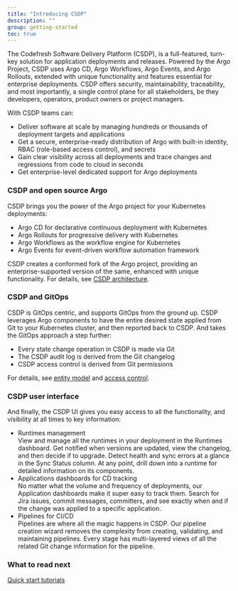 ```yaml
---
title: "Introducing CSDP"
description: ""
group: getting-started
toc: true
---
```


The Codefresh Software Delivery Platform (CSDP), is a full-featured, turn-key solution for application deployments and releases. Powered by the Argo Project, CSDP uses Argo CD, Argo Workflows, Argo Events, and Argo Rollouts, extended with unique functionality and features essential for enterprise deployments. CSDP offers security, maintainability, traceability, and most importantly, a single control plane for all stakeholders, be they developers, operators, product owners or project managers.
 
With CSDP teams can:
 
* Deliver software at scale by managing hundreds or thousands of deployment targets and applications
* Get a secure, enterprise-ready distribution of Argo with built-in identity, RBAC (role-based access control), and secrets
* Gain clear visibility across all deployments and trace changes and regressions from code to cloud in seconds
* Get enterprise-level dedicated support for Argo deployments
 
### CSDP and open source Argo
CSDP brings you the power of the Argo project for your Kubernetes deployments:  

* Argo CD for declarative continuous deployment with Kubernetes
* Argo Rollouts for progressive delivery with Kubernetes
* Argo Workflows as the workflow engine for Kubernetes
* Argo Events for event-driven workflow automation framework

CSDP creates a conformed fork of the Argo project, providing an enterprise-supported version of the same, enhanced with unique functionality.
For details, see [CSDP architecture](({{site.baseurl}}/docs/getting-started/architecture/)).

 
### CSDP and GitOps
CSDP is GitOps centric, and supports GitOps from the ground up. CSDP leverages Argo components to have the entire desired state applied from Git to your Kubernetes cluster, and then reported back to CSDP.  And takes the GitOps approach a step further:  

* Every state change operation in CSDP is made via Git  
* The CSDP audit log is derived from the Git changelog  
* CSDP access control is derived from Git permissions  

For details, see [entity model]({{site.baseurl}}/docs/getting-started/entity-model) and [access control]({{site.baseurl}}/docs/administration/access-control).
 
### CSDP user interface
And finally, the CSDP UI gives you easy access to all the functionality, and visibility at all times to key information:  

* Runtimes management  
  View and manage all the runtimes in your deployment in the Runtimes dashboard. Get notified when versions are updated, view the changelog, and then decide if to upgrade. Detect health and sync errors at a glance in the Sync Status column. At any point, drill down into a runtime for detailed information on its components.
* Applications dashboards for CD tracking  
  No matter what the volume and frequency of deployments, our Application dashboards make it super easy to track them. Search for Jira issues, commit messages, committers, and see exactly when and if the change was applied to a specific application. 
* Pipelines for CI/CD  
  Pipelines are where all the magic happens in CSDP. Our pipeline creation wizard removes the complexity from creating, validating, and maintaining pipelines. Every stage has multi-layered views of all the related Git change information for the pipeline.  

### What to read next
[Quick start tutorials]({{site.baseurl}}/docs/getting-started/quick-start)